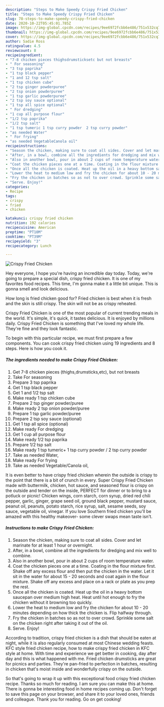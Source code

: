 ```yaml
---
description: "Steps to Make Speedy Crispy Fried Chicken"
title: "Steps to Make Speedy Crispy Fried Chicken"
slug: 78-steps-to-make-speedy-crispy-fried-chicken
date: 2020-10-22T05:45:01.785Z
image: https://img-global.cpcdn.com/recipes/9ee6972fcbb6e486/751x532cq70/crispy-fried-chicken-recipe-main-photo.jpg
thumbnail: https://img-global.cpcdn.com/recipes/9ee6972fcbb6e486/751x532cq70/crispy-fried-chicken-recipe-main-photo.jpg
cover: https://img-global.cpcdn.com/recipes/9ee6972fcbb6e486/751x532cq70/crispy-fried-chicken-recipe-main-photo.jpg
author: Sadie Ross
ratingvalue: 4.5
reviewcount: 8
recipeingredient:
- "7-8 chicken pieces thighsdrumsticksetc but not breasts"
- " For seasoning"
- "3 tsp paprika"
- "1 tsp black pepper"
- "1 and 12 tsp salt"
- "1 tsp chicken cube"
- "2 tsp ginger powderpuree"
- "2 tsp onion powderpuree"
- "1 tsp garlic powderpuree"
- "2 tsp soy sauce optional"
- "1 tsp all spice optional"
- " For dredging"
- "1 cup all purpose flour"
- "1/2 tsp paprika"
- "1/2 tsp salt"
- "1 tsp tumeric 1 tsp curry powder  2 tsp curry powder"
- "as needed Water"
- " For frying"
- "as needed VegetableCanola oil"
recipeinstructions:
- "Season the chicken, making sure to coat all sides. Cover and let marinate for at least 1 hour or overnight."
- "After, in a bowl, combine all the ingredients for dredging and mix well to combine."
- "Also in another bowl, pour in about 2 cups of room temperature water."
- "Coat the chicken pieces one at a time. Coating in the flour mixture first. Shake off any excess flour and then put the chicken in the water. Let it sit in the water for about 15 - 20 seconds and coat again in the flour mixture. Shake off any excess and place on a rack or plate as you prep the rest."
- "Once all the chicken is coated. Heat up the oil in a heavy bottom saucepan over medium high heat. Heat until hot enough to fry the chicken without it browning too quickly."
- "Lower the heat to medium low and fry the chicken for about 10 - 20 minutes depending on how thick the chicken is. Flip halfway through."
- "Fry the chicken in batches so as not to over crowd. Sprinkle some salt on the chicken right after taking it out of the oil."
- "Serve. Enjoy!"
categories:
- Recipe
tags:
- crispy
- fried
- chicken

katakunci: crispy fried chicken 
nutrition: 192 calories
recipecuisine: American
preptime: "PT10M"
cooktime: "PT39M"
recipeyield: "3"
recipecategory: Lunch

---
```



![Crispy Fried Chicken](https://img-global.cpcdn.com/recipes/9ee6972fcbb6e486/751x532cq70/crispy-fried-chicken-recipe-main-photo.jpg)

Hey everyone, I hope you're having an incredible day today. Today, we're going to prepare a special dish, crispy fried chicken. It is one of my favorites food recipes. This time, I'm gonna make it a little bit unique. This is gonna smell and look delicious.

How long is fried chicken good for? Fried chicken is best when it is fresh and the skin is still crispy. The skin will not be as crispy reheated.

Crispy Fried Chicken is one of the most popular of current trending meals in the world. It's simple, it's quick, it tastes delicious. It is enjoyed by millions daily. Crispy Fried Chicken is something that I've loved my whole life. They're fine and they look fantastic.


To begin with this particular recipe, we must first prepare a few components. You can cook crispy fried chicken using 19 ingredients and 8 steps. Here is how you cook it.

<!--inarticleads1-->

##### The ingredients needed to make Crispy Fried Chicken:

1. Get 7-8 chicken pieces (thighs,drumsticks,etc), but not breasts
1. Take  For seasoning
1. Prepare 3 tsp paprika
1. Get 1 tsp black pepper
1. Get 1 and 1/2 tsp salt
1. Make ready 1 tsp chicken cube
1. Prepare 2 tsp ginger powder/puree
1. Make ready 2 tsp onion powder/puree
1. Prepare 1 tsp garlic powder/puree
1. Prepare 2 tsp soy sauce (optional)
1. Get 1 tsp all spice (optional)
1. Make ready  For dredging
1. Get 1 cup all purpose flour
1. Make ready 1/2 tsp paprika
1. Prepare 1/2 tsp salt
1. Make ready 1 tsp tumeric+ 1 tsp curry powder / 2 tsp curry powder
1. Take as needed Water,
1. Make ready  For frying
1. Take as needed Vegetable/Canola oil,


It is even better to have crispy fried chicken wherein the outside is crispy to the point that there is a bit of crunch in every. Super Crispy Fried Chicken made with buttermilk, chicken, hot sauce, and seasoned flour is crispy on the outside and tender on the inside, PERFECT for dinner or to bring to a potluck or picnic! Chicken wings, corn starch, corn syrup, dried red chili pepper, garlic, ginger, grape seed oil, ground black pepper, mustard sauce, peanut oil, peanuts, potato starch, rice syrup, salt, sesame seeds, soy sauce, vegetable oil, vinegar. If you love Southern fried chicken you&#39;ll be amazed with this healthy makeover- some clever swaps mean taste isn&#39;t. 

<!--inarticleads2-->

##### Instructions to make Crispy Fried Chicken:

1. Season the chicken, making sure to coat all sides. Cover and let marinate for at least 1 hour or overnight.
1. After, in a bowl, combine all the ingredients for dredging and mix well to combine.
1. Also in another bowl, pour in about 2 cups of room temperature water.
1. Coat the chicken pieces one at a time. Coating in the flour mixture first. Shake off any excess flour and then put the chicken in the water. Let it sit in the water for about 15 - 20 seconds and coat again in the flour mixture. Shake off any excess and place on a rack or plate as you prep the rest.
1. Once all the chicken is coated. Heat up the oil in a heavy bottom saucepan over medium high heat. Heat until hot enough to fry the chicken without it browning too quickly.
1. Lower the heat to medium low and fry the chicken for about 10 - 20 minutes depending on how thick the chicken is. Flip halfway through.
1. Fry the chicken in batches so as not to over crowd. Sprinkle some salt on the chicken right after taking it out of the oil.
1. Serve. Enjoy!


According to tradition, crispy fried chicken is a dish that should be eaten at night, while it is also regularly consumed at most Chinese wedding feasts. KFC style fried chicken recipe, how to make crispy fried chicken in KFC style at home. With time and experience we get better in cooking, day after day and this is what happened with me. Fried chicken drumsticks are great for picnics and parties. They&#39;re pan-fried to perfection in batches, resulting in chicken that&#39;s moist inside and wonderfully crispy on the outside. 

So that's going to wrap it up with this exceptional food crispy fried chicken recipe. Thanks so much for reading. I am sure you can make this at home. There is gonna be interesting food in home recipes coming up. Don't forget to save this page on your browser, and share it to your loved ones, friends and colleague. Thank you for reading. Go on get cooking!
